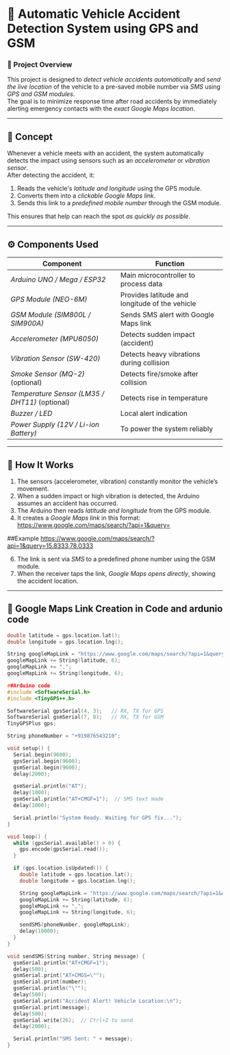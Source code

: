 # 🚗 Automatic Vehicle Accident Detection System using GPS and GSM

### 📘 Project Overview
This project is designed to *detect vehicle accidents automatically* and *send the live location* of the vehicle to a pre-saved mobile number via *SMS* using *GPS and GSM modules*.  
The goal is to minimize response time after road accidents by immediately alerting emergency contacts with the *exact Google Maps location*.

---

## 🧠 Concept

Whenever a vehicle meets with an accident, the system automatically detects the impact using sensors such as an *accelerometer* or *vibration sensor*.  
After detecting the accident, it:
1. Reads the vehicle's *latitude and longitude* using the GPS module.  
2. Converts them into a *clickable Google Maps link*.  
3. Sends this link to a *predefined mobile number* through the GSM module.  

This ensures that help can reach the spot *as quickly as possible*.

---

## ⚙ Components Used

| Component | Function |
|------------|-----------|
| *Arduino UNO / Mega / ESP32* | Main microcontroller to process data |
| *GPS Module (NEO-6M)* | Provides latitude and longitude of the vehicle |
| *GSM Module (SIM800L / SIM900A)* | Sends SMS alert with Google Maps link |
| *Accelerometer (MPU6050)* | Detects sudden impact (accident) |
| *Vibration Sensor (SW-420)* | Detects heavy vibrations during collision |
| *Smoke Sensor (MQ-2)* (optional) | Detects fire/smoke after collision |
| *Temperature Sensor (LM35 / DHT11)* (optional) | Detects rise in temperature |
| *Buzzer / LED* | Local alert indication |
| *Power Supply (12V / Li-ion Battery)* | To power the system reliably |

---

## 📡 How It Works

1. The sensors (accelerometer, vibration) constantly monitor the vehicle’s movement.  
2. When a sudden impact or high vibration is detected, the Arduino assumes an accident has occurred.  
3. The Arduino then reads *latitude and longitude* from the GPS module.  
4. It creates a *Google Maps link* in this format: https://www.google.com/maps/search/?api=1&query=

##Example
https://www.google.com/maps/search/?api=1&query=15.8333,78.0333

6. The link is sent via *SMS* to a predefined phone number using the GSM module.
7. When the receiver taps the link, *Google Maps opens directly*, showing the accident location.

---

## 🧭 Google Maps Link Creation in Code and ardunio code

```cpp
double latitude = gps.location.lat();
double longitude = gps.location.lng();

String googleMapLink = "https://www.google.com/maps/search/?api=1&query=";
googleMapLink += String(latitude, 6);
googleMapLink += ",";
googleMapLink += String(longitude, 6);

##Arduino code
#include <SoftwareSerial.h>
#include <TinyGPS++.h>

SoftwareSerial gpsSerial(4, 3);   // RX, TX for GPS
SoftwareSerial gsmSerial(7, 8);   // RX, TX for GSM
TinyGPSPlus gps;

String phoneNumber = "+919876543210";

void setup() {
  Serial.begin(9600);
  gpsSerial.begin(9600);
  gsmSerial.begin(9600);
  delay(2000);

  gsmSerial.println("AT");
  delay(1000);
  gsmSerial.println("AT+CMGF=1");  // SMS text mode
  delay(1000);

  Serial.println("System Ready. Waiting for GPS fix...");
}

void loop() {
  while (gpsSerial.available() > 0) {
    gps.encode(gpsSerial.read());
  }

  if (gps.location.isUpdated()) {
    double latitude = gps.location.lat();
    double longitude = gps.location.lng();

    String googleMapLink = "https://www.google.com/maps/search/?api=1&query=";
    googleMapLink += String(latitude, 6);
    googleMapLink += ",";
    googleMapLink += String(longitude, 6);

    sendSMS(phoneNumber, googleMapLink);
    delay(10000);
  }
}

void sendSMS(String number, String message) {
  gsmSerial.println("AT+CMGF=1");
  delay(500);
  gsmSerial.print("AT+CMGS=\"");
  gsmSerial.print(number);
  gsmSerial.println("\"");
  delay(500);
  gsmSerial.print("Accident Alert! Vehicle Location:\n");
  gsmSerial.print(message);
  delay(500);
  gsmSerial.write(26);  // Ctrl+Z to send
  delay(2000);

  Serial.println("SMS Sent: " + message);
}
